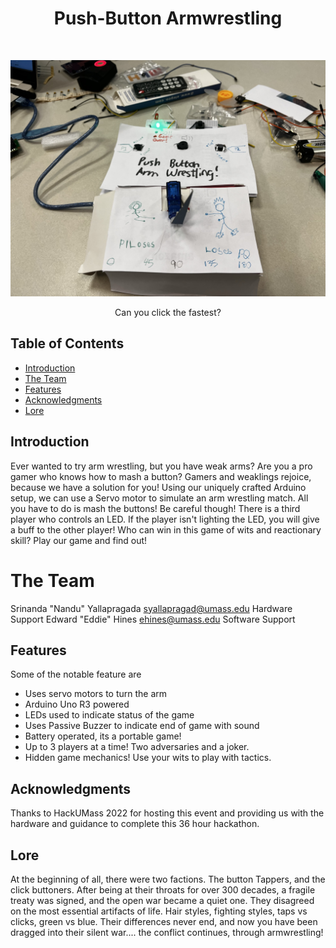 <h1 align="center"> Push-Button Armwrestling </h1> <br>

![demo image](https://github.com/Srinanda-Yallapragada/pushbutton-arm-wrestling/blob/main/PushButtonArmWrestling.jpeg?raw=true)

<p align="center">
  Can you click the fastest?
</p>

<!-- START doctoc generated TOC please keep comment here to allow auto update -->
<!-- DON'T EDIT THIS SECTION, INSTEAD RE-RUN doctoc TO UPDATE -->
## Table of Contents

- [Introduction](#introduction)
- [The Team](#The-Team)
- [Features](#features)
- [Acknowledgments](#acknowledgments)
- [Lore](#Lore)

<!-- END doctoc generated TOC please keep comment here to allow auto update -->

## Introduction

Ever wanted to try arm wrestling, but you have weak arms?
Are you a pro gamer who knows how to mash a button?
Gamers and weaklings rejoice, because we have a solution for you! Using our uniquely crafted Arduino setup, we can use a
Servo motor to simulate an arm wrestling match. All you have to do is mash the buttons!
Be careful though! There is a third player who controls an LED. If the player isn't lighting the LED, you will give
a buff to the other player! Who can win in this game of wits and reactionary skill? Play our game and find out!
# The Team
Srinanda "Nandu" Yallapragada <syallapragad@umass.edu> Hardware Support
Edward "Eddie" Hines <ehines@umass.edu> Software Support


## Features

Some of the notable feature are

* Uses servo motors to turn the arm
* Arduino Uno R3 powered
* LEDs used to indicate status of the game
* Uses Passive Buzzer to indicate end of game with sound
* Battery operated, its a portable game!
* Up to 3 players at a time! Two adversaries and a joker. 
* Hidden game mechanics! Use your wits to play with tactics.


## Acknowledgments

Thanks to HackUMass 2022 for hosting this event and providing us with the hardware and guidance to complete this 36 hour hackathon.

## Lore

At the beginning of all, there were two factions. The button Tappers, and the click buttoners. After being at their throats for over 300 decades, a fragile treaty was signed, and the open war became a quiet one. They disagreed on the most essential artifacts of life. Hair styles, fighting styles, taps vs clicks, green vs blue. Their differences never end, and now you have been dragged into their silent war.... the conflict continues, through armwrestling!
